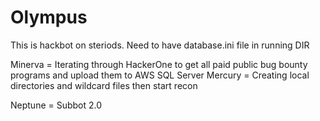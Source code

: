 # Olympus


This is hackbot on steriods. Need to have database.ini file in running DIR

Minerva = Iterating through HackerOne to get all paid public bug bounty programs and upload them to AWS SQL Server
Mercury = Creating local directories and wildcard files then start recon

Neptune = Subbot 2.0
